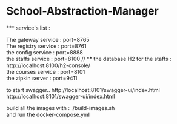 # School-Abstraction-Manager

*** service's list :

The gateway service  :  port=8765  
The registry service :  port=8761  
the config service   :  port=8888  
the staffs service   :  port=8100    // **  the database H2 for the staffs : http://localhost:8100/h2-console/   
the courses service  :  port=8101  
the zipkin server    :  port=9411   

to start swagger..
http://localhost:8101/swagger-ui/index.html   
http://localhost:8101/swagger-ui/index.html  

build all the images with : ./build-images.sh  
and run the docker-compose.yml  


